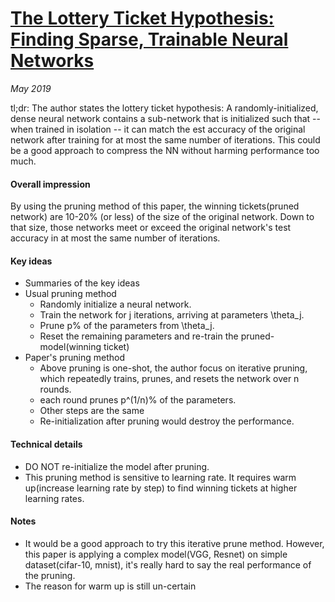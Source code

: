 # [The Lottery Ticket Hypothesis: Finding Sparse, Trainable Neural Networks](https://arxiv.org/abs/1803.03635)

_May 2019_

tl;dr: The author states the lottery ticket hypothesis: A randomly-initialized, dense neural network contains a 
sub-network that is initialized such that -- when trained in isolation -- it can match the est accuracy of the original 
network after training for at most the same number of iterations. This could be a good approach to compress the NN 
without harming performance too much.

#### Overall impression
By using the pruning method of this paper, the winning tickets(pruned network) are 10-20% (or less) of the size of the 
original network. Down to that size, those networks meet or exceed the original network's test accuracy in at most the 
same number of iterations. 

#### Key ideas
- Summaries of the key ideas
- Usual pruning method
    - Randomly initialize a neural network.
    - Train the network for j iterations, arriving at parameters \theta_j.	
    - Prune p% of the parameters from \theta_j.
    - Reset the remaining parameters and re-train the pruned-model(winning ticket)
- Paper's pruning method
    - Above pruning is one-shot, the author focus on iterative pruning, 
    which repeatedly trains, prunes, and resets the network over n rounds.
    - each round prunes p^(1/n)% of the parameters.
    - Other steps are the same
    - Re-initialization after pruning would destroy the performance. 
    
#### Technical details
- DO NOT re-initialize the model after pruning.
- This pruning method is sensitive to learning rate. It requires warm up(increase learning rate by step) to find winning tickets
at higher learning rates.

#### Notes
- It would be a good approach to try this iterative prune method. 
However, this paper is applying a complex model(VGG, Resnet) on simple dataset(cifar-10, mnist), 
it's really hard to say the real performance of the pruning. 
- The reason for warm up is still un-certain
